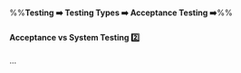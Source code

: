 <link rel="stylesheet" href="{{baseUrl}}/css/textbook.css">

<div class="website-content">

%%**Testing :arrow_right: Testing Types :arrow_right: Acceptance Testing :arrow_right:**%%

#### Acceptance vs System Testing :two:

<div id="main">

...

</div>
</div>
